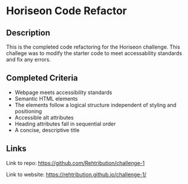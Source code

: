 # Horiseon Code Refactor

## Description

This is the completed code refactoring for the Horiseon challenge. 
This challege was to modify the starter code to meet accessability standards and fix any errors.


## Completed Criteria

* Webpage meets accessibility standards
* Semantic HTML elements
* The elements follow a logical structure independent of styling and positioning
* Accessible alt attributes
* Heading attributes fall in sequential order
* A concise, descriptive title

## Links
Link to repo:
https://github.com/Rehtribution/challenge-1

Link to website:
https://rehtribution.github.io/challenge-1/
